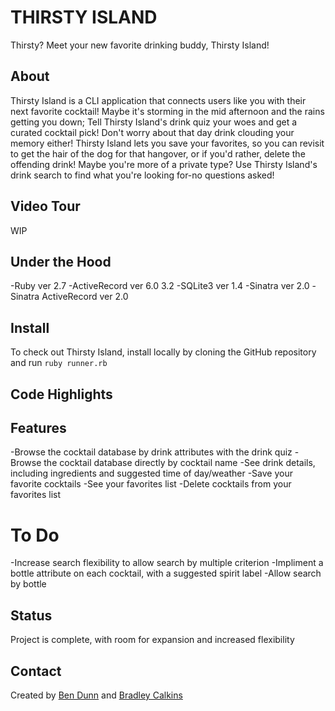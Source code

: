 # THIRSTY ISLAND
Thirsty? Meet your new favorite drinking buddy, Thirsty Island!

## About
Thirsty Island is a CLI application that connects users like you with their next favorite cocktail! Maybe it's storming in the mid afternoon and the rains getting you down; Tell Thirsty Island's drink quiz your woes and get a curated cocktail pick! Don't worry about that day drink clouding your memory either! Thirsty Island lets you save your favorites, so you can revisit to get the hair of the dog for that hangover, or if you'd rather, delete the offending drink! Maybe you're more of a private type? Use Thirsty Island's drink search to find what you're looking for-no questions asked!

## Video Tour
WIP

## Under the Hood
-Ruby ver 2.7
-ActiveRecord ver 6.0 3.2
-SQLite3 ver 1.4
-Sinatra ver 2.0
-Sinatra ActiveRecord ver 2.0

## Install
To check out Thirsty Island, install locally by cloning the GitHub repository and run
`ruby runner.rb`

## Code Highlights

## Features
-Browse the cocktail database by drink attributes with the drink quiz
-Browse the cocktail database directly by cocktail name
-See drink details, including ingredients and suggested time of day/weather
-Save your favorite cocktails
-See your favorites list
-Delete cocktails from your favorites list

# To Do
-Increase search flexibility to allow search by multiple criterion
-Impliment a bottle attribute on each cocktail, with a suggested spirit label
-Allow search by bottle

## Status
Project is complete, with room for expansion and increased flexibility

## Contact
Created by [Ben Dunn](https://github.com/btdunn) and [Bradley Calkins](https://github.com/bmcalkins)